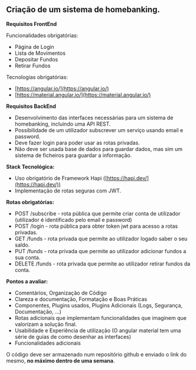 ## Criação de um sistema de homebanking.

**Requisitos FrontEnd**

Funcionalidades obrigatórias:

- Página de Login
- Lista de Movimentos
- Depositar Fundos
- Retirar Fundos

Tecnologias obrigatórias:

- [https://angular.io/](https://angular.io/)
- [https://material.angular.io/](https://material.angular.io/)

**Requisitos BackEnd**

- Desenvolvimento das interfaces necessárias para um sistema de homebanking, incluindo uma API REST.
- Possibilidade de um utilizador subscrever um serviço usando email e password.
- Deve fazer login para poder usar as rotas privadas.
- Não deve ser usada base de dados para guardar dados, mas sim um sistema de ficheiros para guardar a informação.

**Stack Tecnológica:**

- Uso obrigatório de Framework Hapi ([https://hapi.dev/](https://hapi.dev/))
- Implementação de rotas seguras com JWT.

**Rotas obrigatórias:**

- POST /subscribe - rota pública que permite criar conta de utilizador (utilizador é identificado pelo email e password)
- POST /login - rota pública para obter token jwt para acesso a rotas privadas.
- GET /funds - rota privada que permite ao utilizador logado saber o seu saldo.
- PUT /funds - rota privada que permite ao utilizador adicionar fundos a sua conta.
- DELETE /funds - rota privada que permite ao utilizador retirar fundos da conta.

**Pontos a avaliar:**

- Comentários, Organização de Código
- Clareza e documentação, Formatação e Boas Práticas
- Componentes, Plugins usados, Plugins Adicionais (Logs, Segurança, Documentação, ...)
- Rotas adicionais que implementam funcionalidades que imaginem que valorizam a solução final.
- Usabilidade e Experiência de utilização (O angular material tem uma série de guias de como desenhar as interfaces)
- Funcionalidades adicionais

O código deve ser armazenado num repositório github e enviado o link do mesmo, **no máximo dentro de uma semana**.

